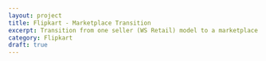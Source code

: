```yaml
---
layout: project
title: Flipkart - Marketplace Transition
excerpt: Transition from one seller (WS Retail) model to a marketplace model.
category: Flipkart
draft: true
---
```

